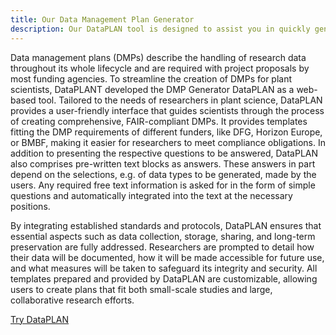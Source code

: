 ```yaml
---
title: Our Data Management Plan Generator
description: Our DataPLAN tool is designed to assist you in quickly generating Data Management Plans (DMPs) that can be used for a variety of purposes.
---
```



Data management plans (DMPs) describe the handling of research data throughout its whole lifecycle and are required with project proposals by most funding agencies.
To streamline the creation of DMPs for plant scientists, DataPLANT developed the DMP Generator DataPLAN as a web-based tool.
Tailored to the needs of researchers in plant science, DataPLAN provides a user-friendly interface that guides scientists through the process of creating comprehensive, FAIR-compliant DMPs.
It provides templates fitting the DMP requirements of different funders, like DFG, Horizon Europe, or BMBF, making it easier for researchers to meet compliance obligations.
In addition to presenting the respective questions to be answered, DataPLAN also comprises pre-written text blocks as answers.
These answers in part depend on the selections, e.g. of data types to be generated, made by the users. Any required free text information is asked for in the form of simple questions and automatically integrated into the text at the necessary positions.


By integrating established standards and protocols, DataPLAN ensures that essential aspects such as data collection, storage, sharing, and long-term preservation are fully addressed.
Researchers are prompted to detail how their data will be documented, how it will be made accessible for future use, and what measures will be taken to safeguard its integrity and security.
All templates prepared and provided by DataPLAN are customizable, allowing users to create plans that fit both small-scale studies and large, collaborative research efforts.


[Try DataPLAN](https://dmpg.nfdi4plants.org)
